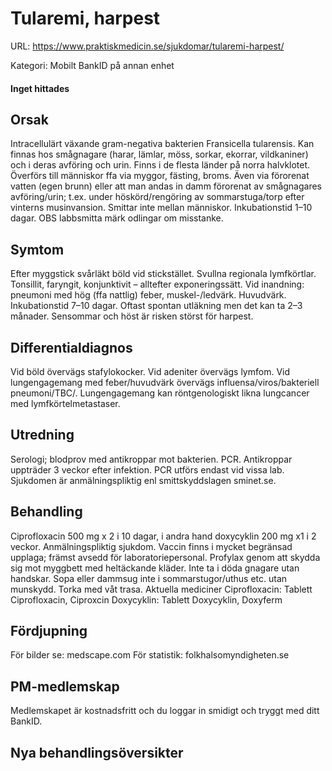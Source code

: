 # Tularemi, harpest

URL: https://www.praktiskmedicin.se/sjukdomar/tularemi-harpest/



Kategori: Mobilt BankID på annan enhet

#### Inget hittades

## Orsak

Intracellulärt växande gram-negativa bakterien Fransicella tularensis. Kan finnas hos smågnagare (harar, lämlar, möss, sorkar, ekorrar, vildkaniner) och i deras avföring och urin. Finns i de flesta länder på norra halvklotet. Överförs till människor ffa via myggor, fästing, broms. Även via förorenat vatten (egen brunn) eller att man andas in damm förorenat av smågnagares avföring/urin; t.ex. under höskörd/rengöring av sommarstuga/torp efter vinterns musinvansion. Smittar inte mellan människor. Inkubationstid 1–10 dagar. OBS labbsmitta märk odlingar om misstanke.

## Symtom

Efter myggstick svårläkt böld vid stickstället. Svullna regionala lymfkörtlar. Tonsillit, faryngit, konjunktivit – alltefter exponeringssätt. Vid inandning: pneumoni med hög (ffa nattlig) feber, muskel-/ledvärk. Huvudvärk. Inkubationstid 7–10 dagar. Oftast spontan utläkning men det kan ta 2–3 månader. Sensommar och höst är risken störst för harpest.

## Differentialdiagnos

Vid böld övervägs stafylokocker. Vid adeniter övervägs lymfom. Vid lungengagemang med feber/huvudvärk övervägs influensa/viros/bakteriell pneumoni/TBC/. Lungengagemang kan röntgenologiskt likna lungcancer med lymfkörtelmetastaser.

## Utredning

Serologi; blodprov med antikroppar mot bakterien. PCR. Antikroppar uppträder 3 veckor efter infektion. PCR utförs endast vid vissa lab. Sjukdomen är anmälningspliktig enl smittskyddslagen sminet.se.

## Behandling

Ciprofloxacin 500 mg x 2 i 10 dagar, i andra hand doxycyklin 200 mg x1 i 2 veckor. Anmälningspliktig sjukdom. Vaccin finns i mycket begränsad upplaga; främst avsedd för laboratoriepersonal.
Profylax genom att skydda sig mot myggbett med heltäckande kläder. Inte ta i döda gnagare utan handskar. Sopa eller dammsug inte i sommarstugor/uthus etc. utan munskydd. Torka med våt trasa.
Aktuella mediciner
Ciprofloxacin: Tablett Ciprofloxacin, Ciproxcin
Doxycyklin: Tablett Doxycyklin, Doxyferm

## Fördjupning

För bilder se: medscape.com
För statistik: folkhalsomyndigheten.se

## PM-medlemskap

Medlemskapet är kostnadsfritt och du loggar in smidigt och tryggt med ditt BankID.

## Nya behandlingsöversikter

